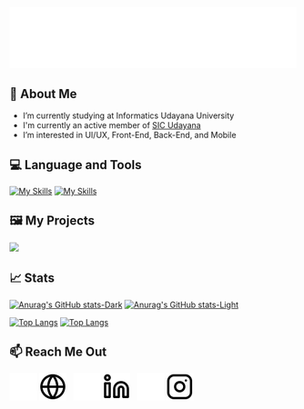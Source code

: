 ![MasterHead](https://github.com/agungmahadana/agungmahadana/blob/main/readme.svg)

## 🤵 About Me
- I’m currently studying at Informatics Udayana University
- I'm currently an active member of [SIC Udayana](https://github.com/SIC-Unud)
- I’m interested in UI/UX, Front-End, Back-End, and Mobile

## 💻 Language and Tools
[![My Skills](https://skillicons.dev/icons?i=c,python,java,html,css,js,react,bootstrap,kotlin,mysql)](https://skillicons.dev)
[![My Skills](https://skillicons.dev/icons?i=figma,ps,pr,ae,vscode,idea,androidstudio,git,github)](https://skillicons.dev)

## 🖼 My Projects
<img src="https://github.com/agungmahadana/agungmahadana/blob/main/readme.gif" width="500px">

## 📈 Stats
[![Anurag's GitHub stats-Dark](https://github-readme-stats.vercel.app/api?username=agungmahadana&show_icons=true&theme=github_dark#gh-dark-mode-only)](https://github.com/agungmahadana/github-readme-stats#gh-dark-mode-only)
[![Anurag's GitHub stats-Light](https://github-readme-stats.vercel.app/api?username=agungmahadana&show_icons=true&theme=light#gh-light-mode-only)](https://github.com/agungmahadana/github-readme-stats#gh-light-mode-only)

[![Top Langs](https://github-readme-stats.vercel.app/api/top-langs/?username=agungmahadana&layout=compact&theme=github_dark#gh-dark-mode-only)](https://github.com/agungmahadana/github-readme-stats#gh-dark-mode-only)
[![Top Langs](https://github-readme-stats.vercel.app/api/top-langs/?username=agungmahadana&layout=compact&theme=light#gh-light-mode-only)](https://github.com/agungmahadana/github-readme-stats#gh-light-mode-only)

## 📫 Reach Me Out
[![website](https://github.com/codeSTACKr/codeSTACKr/blob/master/img/globe-dark.svg)](mailto:agungmahadana07@gmail.com#gh-dark-mode-only)
[![website](https://github.com/codeSTACKr/codeSTACKr/blob/master/img/globe-light.svg)](mailto:agungmahadana07@gmail.com#gh-light-mode-only)
&nbsp;
[![website](https://github.com/codeSTACKr/codeSTACKr/blob/master/img/linkedin-dark.svg)](https://linkedin.com/in/agungmahadana#gh-dark-mode-only)
[![website](https://github.com/codeSTACKr/codeSTACKr/blob/master/img/linkedin-light.svg)](https://linkedin.com/in/agungmahadana#gh-light-mode-only)
&nbsp;
[![website](https://github.com/codeSTACKr/codeSTACKr/blob/master/img/instagram-dark.svg)](https://instagram.com/agungmahadana_#gh-dark-mode-only)
[![website](https://github.com/codeSTACKr/codeSTACKr/blob/master/img/instagram-light.svg)](https://instagram.com/agungmahadana_#gh-light-mode-only)
